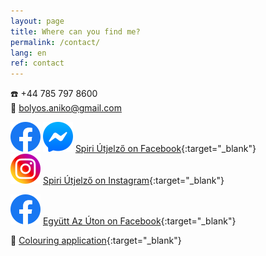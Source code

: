 ```yaml
---
layout: page
title: Where can you find me?
permalink: /contact/
lang: en
ref: contact
---
```



☎️ +44 785 797 8600 <br/>
📧 bolyos.aniko@gmail.com

<img id="fb-logo" src="/assets/img/facebook_logo_icon.png" /> <img id="msgr-logo" src="/assets/img/facebook_messenger_logo_icon.png" /> [Spiri Útjelző on Facebook](https://www.facebook.com/spiriutjelzo){:target="_blank"} <br/>
<img id="insta-logo" src="/assets/img/instagram_logo_icon.png" /> [Spiri Útjelző on Instagram](https://www.instagram.com/spiriutjelzo/){:target="_blank"}

<img id="fb-logo" src="/assets/img/facebook_logo_icon.png" /> [Együtt Az Úton on Facebook](https://www.facebook.com/egyuttazuton){:target="_blank"}<br/>

🌈 [Colouring application](https://chroma-therapy.herokuapp.com/){:target="_blank"}
